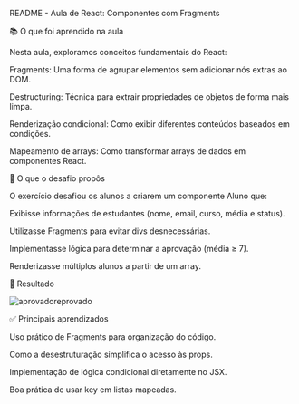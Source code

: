 README - Aula de React: Componentes com Fragments

📚 O que foi aprendido na aula

Nesta aula, exploramos conceitos fundamentais do React:

Fragments: Uma forma de agrupar elementos sem adicionar nós extras ao DOM.

Destructuring: Técnica para extrair propriedades de objetos de forma mais limpa.

Renderização condicional: Como exibir diferentes conteúdos baseados em condições.

Mapeamento de arrays: Como transformar arrays de dados em componentes React.

🎯 O que o desafio propôs

O exercício desafiou os alunos a criarem um componente Aluno que:

Exibisse informações de estudantes (nome, email, curso, média e status).

Utilizasse Fragments para evitar divs desnecessárias.

Implementasse lógica para determinar a aprovação (média ≥ 7).

Renderizasse múltiplos alunos a partir de um array.

📸 Resultado

![aprovadoreprovado](https://github.com/user-attachments/assets/d6f42d2b-a207-4f55-896f-483a83287780)


✅ Principais aprendizados

Uso prático de Fragments para organização do código.

Como a desestruturação simplifica o acesso às props.

Implementação de lógica condicional diretamente no JSX.

Boa prática de usar key em listas mapeadas.
